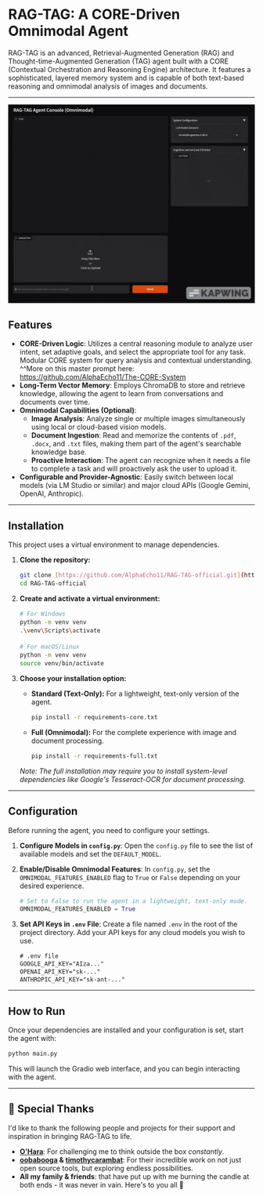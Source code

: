 # RAG-TAG: A CORE-Driven Omnimodal Agent

RAG-TAG is an advanced, Retrieval-Augmented Generation (RAG) and Thought-time-Augmented Generation (TAG) agent built with a CORE (Contextual Orchestration and Reasoning Engine) architecture. It features a sophisticated, layered memory system and is capable of both text-based reasoning and omnimodal analysis of images and documents.

---
![alt text](RAG_TAG_Omnimodal_Local_best_V1.gif)
## Features

* **CORE-Driven Logic**: Utilizes a central reasoning module to analyze user intent, set adaptive goals, and select the appropriate tool for any task.
Modular CORE system for query analysis and contextual understanding. ^^More on this master prompt here: https://github.com/AlphaEcho11/The-CORE-System
* **Long-Term Vector Memory**: Employs ChromaDB to store and retrieve knowledge, allowing the agent to learn from conversations and documents over time.
* **Omnimodal Capabilities (Optional)**:
    * **Image Analysis**: Analyze single or multiple images simultaneously using local or cloud-based vision models.
    * **Document Ingestion**: Read and memorize the contents of `.pdf`, `.docx`, and `.txt` files, making them part of the agent's searchable knowledge base.
    * **Proactive Interaction**: The agent can recognize when it needs a file to complete a task and will proactively ask the user to upload it.
* **Configurable and Provider-Agnostic**: Easily switch between local models (via LM Studio or similar) and major cloud APIs (Google Gemini, OpenAI, Anthropic).

---

## Installation

This project uses a virtual environment to manage dependencies.

1.  **Clone the repository:**
    ```bash
    git clone [https://github.com/AlphaEcho11/RAG-TAG-official.git](https://github.com/AlphaEcho11/RAG-TAG-official.git)
    cd RAG-TAG-official
    ```

2.  **Create and activate a virtual environment:**
    ```bash
    # For Windows
    python -m venv venv
    .\venv\Scripts\activate

    # For macOS/Linux
    python -m venv venv
    source venv/bin/activate
    ```

3.  **Choose your installation option:**

    * **Standard (Text-Only):** For a lightweight, text-only version of the agent.
        ```bash
        pip install -r requirements-core.txt
        ```

    * **Full (Omnimodal):** For the complete experience with image and document processing.
        ```bash
        pip install -r requirements-full.txt
        ```
    *Note: The full installation may require you to install system-level dependencies like Google's Tesseract-OCR for document processing.*

---

## Configuration

Before running the agent, you need to configure your settings.

1.  **Configure Models in `config.py`**:
    Open the `config.py` file to see the list of available models and set the `DEFAULT_MODEL`.

2.  **Enable/Disable Omnimodal Features**:
    In `config.py`, set the `OMNIMODAL_FEATURES_ENABLED` flag to `True` or `False` depending on your desired experience.
    ```python
    # Set to False to run the agent in a lightweight, text-only mode.
    OMNIMODAL_FEATURES_ENABLED = True 
    ```

3.  **Set API Keys in `.env` File**:
    Create a file named `.env` in the root of the project directory. Add your API keys for any cloud models you wish to use.
    ```
    # .env file
    GOOGLE_API_KEY="AIza..."
    OPENAI_API_KEY="sk-..."
    ANTHROPIC_API_KEY="sk-ant-..."
    ```

---

## How to Run

Once your dependencies are installed and your configuration is set, start the agent with:
```bash
python main.py
```
This will launch the Gradio web interface, and you can begin interacting with the agent.

---

## 🙏 Special Thanks

I'd like to thank the following people and projects for their support and inspiration in bringing RAG-TAG to life.

* **[O'Hara](https://www.linkedin.com/in/dylan-o-hara-452b63b1/)**: For challenging me to think outside the box _constantly_. 
* **[oobabooga](https://github.com/oobabooga/text-generation-webui) & [timothycarambat](https://github.com/Mintplex-Labs/anything-llm)**: For their incredible work on not just open source tools, but exploring endless possibilities.
* **All my family & friends**: that have put up with me burning the candle at both ends - it was never in vain. Here's to you all 🍻